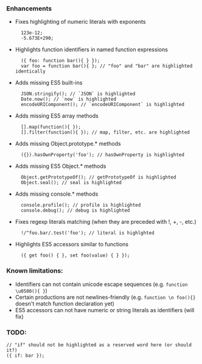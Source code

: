 ### Enhancements

- Fixes highlighting of numeric literals with exponents
        
        123e-12;
        -5.673E+290;

- Highlights function identifiers in named function expressions

        ({ foo: function bar(){ } }); 
        var foo = function bar(){ }; // "foo" and "bar" are highlighted identically

- Adds missing ES5 built-ins
      
        JSON.stringify(); // `JSON` is highlighted
        Date.now(); // `now` is highlighted
        encodeURIComponent(); // `encodeURIComponent` is highlighted
  
- Adds missing ES5 array methods

        [].map(function(){ });
        [].filter(function(){ }); // map, filter, etc. are highlighted

- Adds missing Object.prototype.* methods

        ({}).hasOwnProperty('foo'); // hasOwnProperty is highlighted

- Adds missing ES5 Object.* methods
        
        Object.getPrototypeOf(); // getPrototypeOf is highlighted
        Object.seal(); // seal is highlighted

- Adds missing console.* methods
    
        console.profile(); // profile is highlighted
        console.debug(); // debug is highlighted

- Fixes regexp literals matching (when they are preceded with !, +, -, etc.)

        !/^foo.bar/.test('foo'); // literal is highlghted

    
- Highlights ES5 accessors similar to functions
    
        ({ get foo() { }, set foo(value) { } });


### Known limitations:

- Identifiers can not contain unicode escape sequences (e.g. `function \u0500(){ }`)
- Certain productions are not newlines-friendly (e.g. `function \n foo(){}` doesn't match function declaration yet)
- ES5 accessors can not have numeric or string literals as identifiers (will fix)


### TODO:

    // "if" should not be highlighted as a reserved word here (or should it?)
    ({ if: bar });